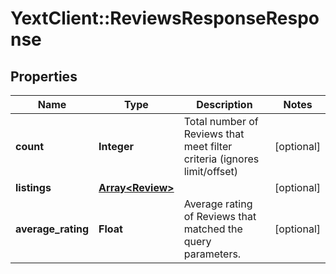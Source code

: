 # YextClient::ReviewsResponseResponse

## Properties
Name | Type | Description | Notes
------------ | ------------- | ------------- | -------------
**count** | **Integer** | Total number of Reviews that meet filter criteria (ignores limit/offset) | [optional] 
**listings** | [**Array&lt;Review&gt;**](Review.md) |  | [optional] 
**average_rating** | **Float** | Average rating of Reviews that matched the query parameters. | [optional] 


